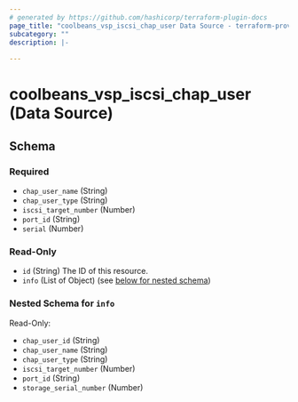 ```yaml
---
# generated by https://github.com/hashicorp/terraform-plugin-docs
page_title: "coolbeans_vsp_iscsi_chap_user Data Source - terraform-provider-coolbeans"
subcategory: ""
description: |-
  
---
```


# coolbeans_vsp_iscsi_chap_user (Data Source)





<!-- schema generated by tfplugindocs -->
## Schema

### Required

- `chap_user_name` (String)
- `chap_user_type` (String)
- `iscsi_target_number` (Number)
- `port_id` (String)
- `serial` (Number)

### Read-Only

- `id` (String) The ID of this resource.
- `info` (List of Object) (see [below for nested schema](#nestedatt--info))

<a id="nestedatt--info"></a>
### Nested Schema for `info`

Read-Only:

- `chap_user_id` (String)
- `chap_user_name` (String)
- `chap_user_type` (String)
- `iscsi_target_number` (Number)
- `port_id` (String)
- `storage_serial_number` (Number)


